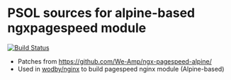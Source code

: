 # PSOL sources for alpine-based ngxpagespeed module 

[![Build Status](https://travis-ci.com/wodby/nginx-alpine-psol.svg?branch=master)](https://travis-ci.com/wodby/nginx-alpine-psol)

* Patches from https://github.com/We-Amp/ngx-pagespeed-alpine/
* Used in [wodby/nginx](https://github.com/wodby/nginx) to build pagespeed nginx module (Alpine-based)

